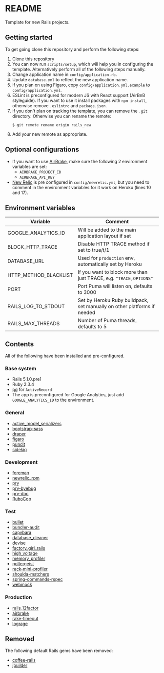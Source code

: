 # README

Template for new Rails projects. 

## Getting started

To get going clone this repository and perform the following steps:

1. Clone this repository
1. You can now run `scripts/setup`, which will help you in configuring the template.
   Alternatively perform all of the following steps manually.
1. Change application name in `config/application.rb`.
1. Update `database.yml` to reflect the new application name.
1. If you plan on using Figaro, copy `config/application.yml.example` to `config/application.yml`.
1. ESLint is preconfigured for modern JS with React support (AirBnB styleguide). If you want to use
   it install packages with `npm install`, otherwise remove `.eslintrc` and `package.json`. 
1. If you don't plan on tracking the template, you can remove the `.git` directory. 
   Otherwise you can rename the remote:   
   ```shell
   $ git remote rename origin rails_new
   ```
1. Add your new remote as appropriate.

## Optional configurations

* If you want to use [AirBrake](https://airbrake.io), make sure the following 2 environment variables are set:
    * `AIRBRAKE_PROJECT_ID`
    * `AIRBRAKE_API_KEY`
* [New Relic](https://newrelic.com) is pre configured in `config/newrelic.yml`, 
  but you need to comment in the environment variables for it work on Heroku 
  (lines 10 and 17).
  
## Environment variables

| Variable              | Comment                                                                 |
| ---                   | ---                                                                     |
| GOOGLE_ANALYTICS_ID   | Will be added to the main application layout if set                     |
| BLOCK_HTTP_TRACE      | Disable HTTP TRACE method if set to true/t/1                            |
| DATABASE_URL          | Used for `production` env, automatically set by Heroku                  |
| HTTP_METHOD_BLACKLIST | If you want to block more than just TRACE, e.g. `"TRACE,OPTIONS"`       |
| PORT                  | Port Puma will listen on, defaults to 3000                              |
| RAILS_LOG_TO_STDOUT   | Set by Heroku Ruby buildpack, set manually on other platforms if needed |
| RAILS_MAX_THREADS     | Number of Puma threads, defaults to 5                                   |

## Contents

All of the following have been installed and pre-configured.

### Base system

* Rails 5.1.0.pre1
* Ruby 2.3.4
* [pg](https://github.com/ged/ruby-pg) for `ActiveRecord`
* The app is preconfigured for Google Analytics, just add `GOOGLE_ANALYTICS_ID` to the environment.

### General
 
* [active_model_serializers](https://github.com/rails-api/active_model_serializers)
* [bootstrap-sass](https://github.com/twbs/bootstrap-sass)
* [draper](https://github.com/drapergem/draper)
* [figaro](https://github.com/laserlemon/figaro)
* [pundit](https://github.com/elabs/pundit)
* [sidekiq](https://github.com/mperham/sidekiq)

### Development

* [foreman](https://github.com/ddollar/foreman)
* [newrelic_rpm](https://github.com/newrelic/rpm) 
* [pry](https://github.com/rweng/pry-rails)
* [pry-byebug](https://github.com/deivid-rodriguez/pry-byebug)
* [pry-doc](https://github.com/pry/pry-doc)
* [RuboCop](https://github.com/bbatsov/rubocop)

### Test

* [bullet](https://github.com/flyerhzm/bullet)
* [bundler-audit](https://github.com/rubysec/bundler-audit)
* [capybara](https://github.com/teamcapybara/capybara)
* [database_cleaner](https://github.com/DatabaseCleaner/database_cleaner)
* [devise](https://github.com/plataformatec/devise)
* [factory_girl_rails](https://github.com/thoughtbot/factory_girl_rails)
* [high_voltage](https://github.com/thoughtbot/high_voltage)
* [memory_profiler](https://github.com/SamSaffron/memory_profiler)
* [poltergeist](https://github.com/teampoltergeist/poltergeist)
* [rack-mini-profiler](https://github.com/MiniProfiler/rack-mini-profiler)
* [shoulda-matchers](https://github.com/thoughtbot/shoulda-matchers)
* [spring-commands-rspec](https://github.com/jonleighton/spring-commands-rspec)
* [webmock](https://github.com/bblimke/webmock)

### Production

* [rails_12factor](https://github.com/heroku/rails_12factor)
* [airbrake](https://github.com/airbrake/airbrake)
* [rake-timeout](https://github.com/heroku/rack-timeout)
* [lograge](https://github.com/roidrage/lograge)

## Removed

The following default Rails gems have been removed:

* [coffee-rails](https://github.com/rails/coffee-rails)
* [jbuilder](https://github.com/rails/jbuilder)

